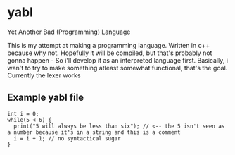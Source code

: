# yabl
Yet Another Bad (Programming) Language

This is my attempt at making a programming language.
Written in c++ because why not.
Hopefully it will be compiled, but that's probably not gonna happen - So i'll develop it as an interpreted language first.
Basically, i wan't to try to make something atleast somewhat functional, that's the goal.
Currently the lexer works

## Example yabl file

```
int i = 0;
while(5 < 6) {
  print("5 will always be less than six"); // <-- the 5 isn't seen as a number because it's in a string and this is a comment
  i = i + 1; // no syntactical sugar
}
```
